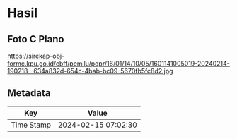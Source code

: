# Hasil

## Foto C Plano

https://sirekap-obj-formc.kpu.go.id/cbff/pemilu/pdpr/16/01/14/10/05/1601141005019-20240214-190218--634a832d-654c-4bab-bc09-5670fb5fc8d2.jpg


## Metadata

| Key        | Value               |
| ---------- | ------------------- |
| Time Stamp | 2024-02-15 07:02:30 |




